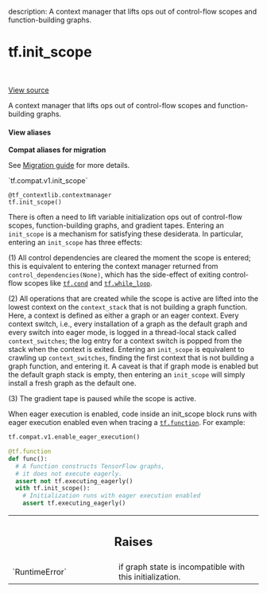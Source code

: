 description: A context manager that lifts ops out of control-flow scopes and function-building graphs.

<div itemscope itemtype="http://developers.google.com/ReferenceObject">
<meta itemprop="name" content="tf.init_scope" />
<meta itemprop="path" content="Stable" />
</div>

# tf.init_scope

<!-- Insert buttons and diff -->

<table class="tfo-notebook-buttons tfo-api nocontent" align="left">

</table>

<a target="_blank" class="external" href="/code/stable/tensorflow/python/framework/ops.py">View source</a>



A context manager that lifts ops out of control-flow scopes and function-building graphs.


<section class="expandable">
  <h4 class="showalways">View aliases</h4>
  <p>
<b>Compat aliases for migration</b>
<p>See
<a href="https://www.tensorflow.org/guide/migrate">Migration guide</a> for
more details.</p>
<p>`tf.compat.v1.init_scope`</p>
</p>
</section>

<pre class="devsite-click-to-copy prettyprint lang-py tfo-signature-link">
<code>@tf_contextlib.contextmanager</code>
<code>tf.init_scope()
</code></pre>



<!-- Placeholder for "Used in" -->

There is often a need to lift variable initialization ops out of control-flow
scopes, function-building graphs, and gradient tapes. Entering an
`init_scope` is a mechanism for satisfying these desiderata. In particular,
entering an `init_scope` has three effects:

  (1) All control dependencies are cleared the moment the scope is entered;
      this is equivalent to entering the context manager returned from
      `control_dependencies(None)`, which has the side-effect of exiting
      control-flow scopes like <a href="../tf/cond.md"><code>tf.cond</code></a> and <a href="../tf/while_loop.md"><code>tf.while_loop</code></a>.

  (2) All operations that are created while the scope is active are lifted
      into the lowest context on the `context_stack` that is not building a
      graph function. Here, a context is defined as either a graph or an eager
      context. Every context switch, i.e., every installation of a graph as
      the default graph and every switch into eager mode, is logged in a
      thread-local stack called `context_switches`; the log entry for a
      context switch is popped from the stack when the context is exited.
      Entering an `init_scope` is equivalent to crawling up
      `context_switches`, finding the first context that is not building a
      graph function, and entering it. A caveat is that if graph mode is
      enabled but the default graph stack is empty, then entering an
      `init_scope` will simply install a fresh graph as the default one.

  (3) The gradient tape is paused while the scope is active.

When eager execution is enabled, code inside an init_scope block runs with
eager execution enabled even when tracing a <a href="../tf/function.md"><code>tf.function</code></a>. For example:

```python
tf.compat.v1.enable_eager_execution()

@tf.function
def func():
  # A function constructs TensorFlow graphs,
  # it does not execute eagerly.
  assert not tf.executing_eagerly()
  with tf.init_scope():
    # Initialization runs with eager execution enabled
    assert tf.executing_eagerly()
```

<!-- Tabular view -->
 <table class="responsive fixed orange">
<colgroup><col width="214px"><col></colgroup>
<tr><th colspan="2"><h2 class="add-link">Raises</h2></th></tr>

<tr>
<td>
`RuntimeError`<a id="RuntimeError"></a>
</td>
<td>
if graph state is incompatible with this initialization.
</td>
</tr>
</table>

